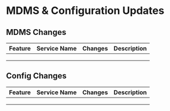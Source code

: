 # MDMS & Configuration Updates

## **MDMS Changes**

| Feature | Service Name | Changes | Description |
| ------- | ------------ | ------- | ----------- |
|         |              |         |             |
|         |              |         |             |
|         |              |         |             |

## **Config Changes**

| Feature | Service Name | Changes | Description |
| ------- | ------------ | ------- | ----------- |
|         |              |         |             |
|         |              |         |             |
|         |              |         |             |

